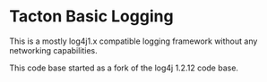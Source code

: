 # Tacton Basic Logging

This is a mostly log4j1.x compatible logging framework without any networking capabilities.

This code base started as a fork of the log4j 1.2.12 code base.

